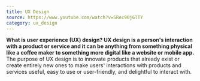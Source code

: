 ```yaml
---
title: UX Design
source: https://www.youtube.com/watch?v=SRec90j6lTY
category: ux_design
---
```

**What is user experience (UX) design? UX design is a person's interaction with a product or service and it can be anything from something physical like a coffee maker to something more digital like a website or mobile app.** The purpose of UX design is to innovate products that already exist or create entirely new ones to make users' interactions with products and services useful, easy to use or user-friendly, and delightful to interact with. 
